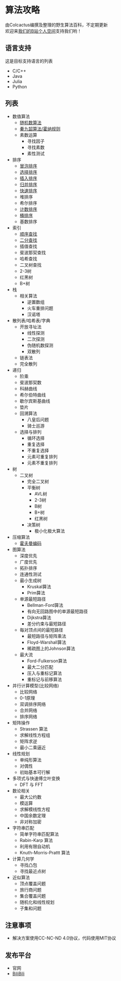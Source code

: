# 算法攻略  
由Colcactus编撰及整理的野生算法百科，不定期更新  
欢迎来[我们的B站个人空间](https://space.bilibili.com/473292188)支持我们哟！  

## 语言支持

这是目标支持语言的列表

- C/C++
- Java
- Julia
- Python

## 列表

- 数值算法
    - [随机数算法](https://github.com/Colcactus/Algorithm/tree/main/base/random_number)
    - [秦九韶算法/霍纳规则](https://github.com/Colcactus/Algorithm/tree/main/base/hornier_scheme)
    - 素数运算
        - 寻找因子
        - 寻找素数
        - 素性测试
- 排序
    - [冒泡排序](https://github.com/Colcactus/Algorithm/tree/main/base/sort/bubble_sort)
    - [选择排序](https://github.com/Colcactus/Algorithm/tree/main/base/sort/selection_sort)
    - [插入排序](https://github.com/Colcactus/Algorithm/tree/main/base/sort/insertion_sort)
    - [归并排序](https://github.com/Colcactus/Algorithm/tree/main/base/sort/merge_sort)
    - [快速排序](https://github.com/Colcactus/Algorithm/tree/main/base/sort/quick_sort)
    - 堆排序
    - 希尔排序
    - [计数排序](https://github.com/Colcactus/Algorithm/tree/main/base/sort/counting_sort)
    - [桶排序](https://github.com/Colcactus/Algorithm/tree/main/base/sort/bucket_sort)
    - 基数排序
- 索引
    - [顺序查找](https://github.com/Colcactus/Algorithm/tree/main/base/index/linear_search)
    - [二分查找](https://github.com/Colcactus/Algorithm/tree/main/base/index/binary_search)
    - 插值查找
    - 斐波那契查找
    - 哈希查找
    - 二叉树查找
    - 2-3树
    - 红黑树
    - B+树
- 栈
    - 相关算法
        - 逆置数组
        - 火车重排问题
        - 汉诺塔
- 散列表/哈希表/字典
    - 开放寻址法
        - 线性探测
        - 二次探测
        - 伪随机数探测
        - 双散列
    - 链表法
    - 完全散列
- 递归
    - 阶乘
    - 斐波那契数
    - 科赫曲线
    - 希尔伯特曲线
    - 歇尔宾斯基曲线
    - 垫片
    - 回溯算法
        - 八皇后问题
        - 骑士巡游
    - 选择与排列
        - 循环选择
        - 重复选择
        - 不重复选择
        - 元素可重复排列
        - 元素不重复排列
- 树
    - 二叉树
        - 完全二叉树
        - 平衡树
            - AVL树
            - 2-3树
            - B树
            - B+树
            - 红黑树
        - 决策树
            - 极小化极大算法
- 压缩算法
    - [霍夫曼编码](https://github.com/Colcactus/Algorithm/tree/main/base/compression_algorithm/huffman)
- 图算法
    - 深度优先
    - 广度优先
    - 拓扑排序
    - 连通性测试
    - 最小生成树
        - Kruskal算法
        - Prim算法
    - 单源最短路径
        - Bellman-Ford算法
        - 有向无回路图中的单源最短路径
        - Dijkstra算法
        - 差分约束与最短路径
    - 每对顶点间的最短路径
        - 最短路径与矩阵乘法
        - Floyd-Warshall算法
        - 稀疏图上的Johnson算法
    - 最大流
        - Ford-Fulkerson算法
        - 最大二分匹配
        - 压入与重标记算法
        - 重标记与前移算法
- 并行计算模型(比较网络)
    - 比较网络
    - 0-1原理
    - 双调排序网络
    - 合并网络
    - 排序网络
- 矩阵操作
    - Strassen 算法
    - 求解线性方程组
    - 矩阵求逆
    - 最小二乘逼近
- 线性规划
    - 单纯形算法
    - 对偶性
    - 初始基本可行解
- 多项式与快速傅立叶变换
    - DFT 与 FFT
- 数论相关
    - 最大公约数
    - 模运算
    - 求解模线性方程
    - 中国余数定理
    - 非对称加密
- 字符串匹配
    - 简单字符串匹配算法
    - Rabin-Karp 算法
    - 利用有限自动机
    - Knuth-Morris-Prattt 算法
- 计算几何学
    - 寻找凸包
    - 寻找最近点树
- 近似算法
    - 顶点覆盖问题
    - 旅行商问题
    - 集合覆盖问题
    - 随机化和线性规划
    - 子集和问题

## 注意事项
- 解决方案使用CC-NC-ND 4.0协议，代码使用MIT协议

## 发布平台
- 官网
- [BiliBili](https://space.bilibili.com/473292188)
